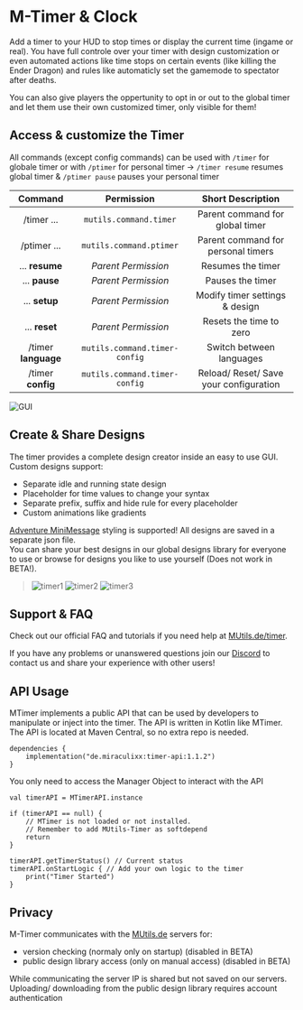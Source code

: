 # M-Timer & Clock
Add a timer to your HUD to stop times or display the current time (ingame or real). You have full controle over your timer with design customization or even automated actions like time stops on certain events (like killing the Ender Dragon) and rules like automaticly set the gamemode to spectator after deaths.

You can also give players the oppertunity to opt in or out to the global timer and let them use their own customized timer, only visible for them!

## Access & customize the Timer
All commands (except config commands) can be used with `/timer` for globale timer or with `/ptimer` for personal timer -> `/timer resume` resumes global timer & `/ptimer pause` pauses your personal timer

| Command | Permission | Short Description |
|:-:|:-:|:-:|
| /timer ... | `mutils.command.timer` | Parent command for global timer |
| /ptimer ... | `mutils.command.ptimer` | Parent command for personal timers |
| ... **resume** | *Parent Permission* | Resumes the timer |
| ... **pause** | *Parent Permission* | Pauses the timer |
| ... **setup** | *Parent Permission* | Modify timer settings & design |
| ... **reset** | *Parent Permission* | Resets the time to zero |
| /timer **language** | `mutils.command.timer-config` | Switch between languages |
| /timer **config** | `mutils.command.timer-config` | Reload/ Reset/ Save your configuration |

![GUI](https://cdn.modrinth.com/data/kTmEpjUi/images/d5841d206994834ce297824cdde799875e6e0c3e.gif)

## Create & Share Designs
The timer provides a complete design creator inside an easy to use GUI. Custom designs support:
- Separate idle and running state design
- Placeholder for time values to change your syntax
- Separate prefix, suffix and hide rule for every placeholder
- Custom animations like gradients

[Adventure MiniMessage](https://webui.adventure.kyroi.net) styling is supported! All designs are saved in a separate json file.<br>
You can share your best designs in our global designs library for everyone to use or browse for designs you like to use yourself (Does not work in BETA!).



> ![timer1](https://cdn-raw.modrinth.com/data/kTmEpjUi/images/4811eff64f2b513797faa3e52607688b466f4b22.webp)
> ![timer2](https://cdn-raw.modrinth.com/data/kTmEpjUi/images/a579978b2e8f191376ef6a98a51fa6eacb687b23.webp) 
> ![timer3](https://cdn-raw.modrinth.com/data/kTmEpjUi/images/8c2b9473f8294acbb678759e3f3f76faffba1c9c.webp)


## Support & FAQ
Check out our official FAQ and tutorials if you need help at [MUtils.de/timer](https://mutils.de/timer).

If you have any problems or unanswered questions join our [Discord](https://dc.mutils.de/) to contact us and share your experience with other users!

## API Usage
MTimer implements a public API that can be used by developers to manipulate or inject into the timer. The API is written in Kotlin like MTimer. The API is located at Maven Central, so no extra repo is needed.

```
dependencies {
    implementation("de.miraculixx:timer-api:1.1.2")
}
```
You only need to access the Manager Object to interact with the API
```
val timerAPI = MTimerAPI.instance

if (timerAPI == null) {
    // MTimer is not loaded or not installed.
    // Remember to add MUtils-Timer as softdepend
    return
}

timerAPI.getTimerStatus() // Current status
timerAPI.onStartLogic { // Add your own logic to the timer
    print("Timer Started")
}
```

## Privacy
M-Timer communicates with the [MUtils.de](https://mutils.de) servers for:
- version checking (normaly only on startup) (disabled in BETA)
- public design library access (only on manual access) (disabled in BETA)

While communicating the server IP is shared but not saved on our servers. Uploading/ downloading from the public design library requires account authentication
